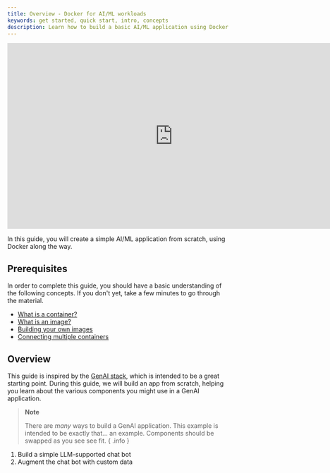 ```yaml
---
title: Overview - Docker for AI/ML workloads
keywords: get started, quick start, intro, concepts
description: Learn how to build a basic AI/ML application using Docker
---
```


<iframe width="750" height="422" src="https://www.youtube.com/embed/nsWWQ1xoEy0?vq=hd1080&rel=0" title="YouTube video player" frameborder="0" allow="accelerometer; autoplay; clipboard-write; encrypted-media; gyroscope; picture-in-picture" allowfullscreen></iframe>

In this guide, you will create a simple AI/ML application from scratch, using
Docker along the way.

## Prerequisites

In order to complete this guide, you should have a basic understanding of the
following concepts. If you don't yet, take a few minutes to go through the
material.

- [What is a container?](../walkthroughs/what-is-a-container.md)
- [What is an image?](../walkthroughs/what-is-an-image.md)
- [Building your own images](../walkthroughs/where-can-i-find-images.md)
- [Connecting multiple containers](../walkthroughs/what-is-an-image.md)

## Overview

This guide is inspired by the [GenAI stack](https://github.com/docker/genai-stack), 
which is intended to be a great starting point. During this guide, we will
build an app from scratch, helping you learn about the various components
you might use in a GenAI application.

>**Note**
>
> There are _many_ ways to build a GenAI application. This example is intended
> to be exactly that... an example. Components should be swapped as you see
> see fit.
{ .info }


1. Build a simple LLM-supported chat bot
1. Augment the chat bot with custom data
